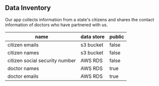 ## Data Inventory

Our app collects information from a state's citizens and shares the contact information of doctors who have partnered with us.

| name                           | data store | public |
| ------------------------------ | ---------- | ------ |
| citizen emails                 | s3 bucket  | false  |
| citizen names                  | s3 bucket  | false  |
| citizen social security number | AWS RDS    | false  |
| doctor names                   | AWS RDS    | true   |
| doctor emails                  | AWS RDS    | true   |
